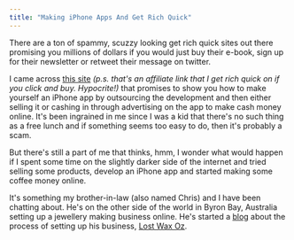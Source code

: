 ```yaml
---
title: "Making iPhone Apps And Get Rich Quick"
---
```

<p>There are a ton of spammy, scuzzy looking get rich quick sites out there promising you millions of dollars if you would just buy their e-book, sign up for their newsletter or retweet their message on twitter.</p>
<p>I came across <a href="https://d6c4e5feqj1b2-49v7gkm4plsj.hop.clickbank.net/">this site</a> <em>(p.s. that's an affiliate link that I get rich quick on if you click and buy.  Hypocrite!)</em> that promises to show you how to make yourself an iPhone app by outsourcing the development and then either selling it or cashing in through advertising on the app to make cash money online.  It's been ingrained in me since I was a kid that there's no such thing as a free lunch and if something seems too easy to do, then it's probably a scam.</p>
<p>But there's still a part of me that thinks, hmm, I wonder what would happen if I spent some time on the slightly darker side of the internet and tried selling some products, develop an iPhone app and started making some coffee money online.</p>
<p>It's something my brother-in-law (also named Chris) and I have been chatting about.  He's on the other side of the world in Byron Bay, Australia setting up a jewellery making business online.  He's started a <a href="https://mixedmetalworkshop.com/">blog</a> about the process of setting up his business, <a href="https://lostwaxoz.com/jewellery-2/">Lost Wax Oz</a>.</p>
